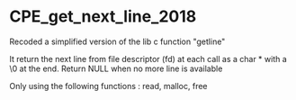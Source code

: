 # CPE_get_next_line_2018

Recoded a simplified version of the lib c function "getline"

It return the next line from file descriptor (fd) at each call as a char * with a \0 at the end.
Return NULL when no more line is available

Only using the following functions : read, malloc, free
